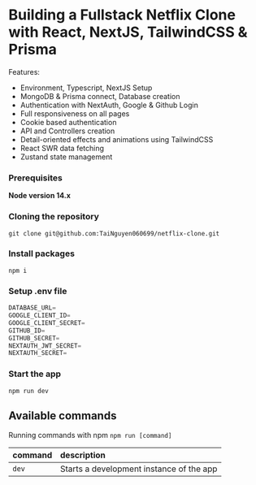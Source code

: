 # Building a Fullstack Netflix Clone with React, NextJS, TailwindCSS & Prisma
Features:
- Environment, Typescript, NextJS Setup
- MongoDB & Prisma connect, Database creation
- Authentication with NextAuth, Google & Github Login
- Full responsiveness on all pages
- Cookie based authentication
- API and Controllers creation
- Detail-oriented effects and animations using TailwindCSS
- React SWR data fetching
- Zustand state management

### Prerequisites

**Node version 14.x**

### Cloning the repository

```shell
git clone git@github.com:TaiNguyen060699/netflix-clone.git
```

### Install packages

```shell
npm i
```
### Setup .env file

```js
DATABASE_URL=
GOOGLE_CLIENT_ID=
GOOGLE_CLIENT_SECRET=
GITHUB_ID=
GITHUB_SECRET=
NEXTAUTH_JWT_SECRET=
NEXTAUTH_SECRET=
```

### Start the app

```shell
npm run dev
```

## Available commands
Running commands with npm `npm run [command]`

| command         | description                              |
| :-------------- | :--------------------------------------- |
| `dev`           | Starts a development instance of the app |

